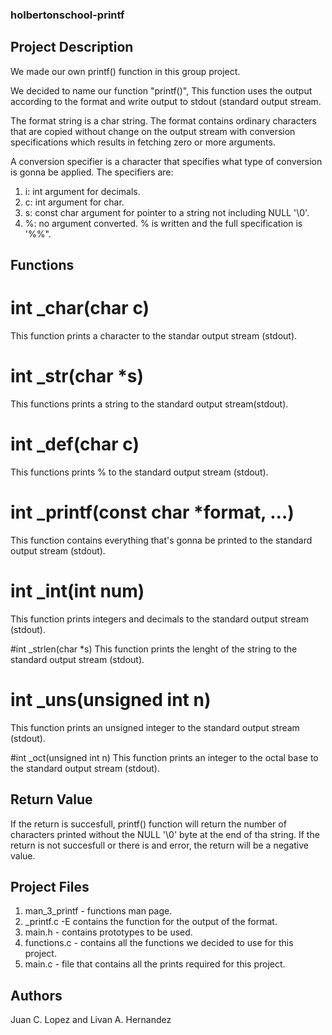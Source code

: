 ### holbertonschool-printf

## Project Description

We made our own printf() function in this group project.

We decided to name our function "printf()", This function uses the output according to the format and write output to stdout (standard output stream.

The format string is a char string. The format contains ordinary characters that are copied without change on the output stream with conversion specifications which results in fetching zero or more arguments.

A conversion specifier is a character that specifies what type of conversion is gonna be applied. The specifiers are:
1. i: int argument for decimals.
2. c: int argument for char.
3. s: const char argument for pointer to a string not including NULL '\0'.
4. %: no argument converted. % is written and the full specification is '%%".

## Functions
# int _char(char c)
This function prints a character to the standar output stream (stdout).

# int _str(char *s)
This functions prints a string to the standard output stream(stdout).

# int _def(char c)
This functions prints % to the standard output stream (stdout).

# int _printf(const char *format, ...)
This function contains everything that's gonna be printed to the standard output stream (stdout).

# int _int(int num)
This function prints integers and decimals to the standard output stream (stdout).

#int _strlen(char *s)
This function prints the lenght of the string to the standard output stream (stdout).

# int _uns(unsigned int n)
This function prints an unsigned integer to the standard output stream (stdout).

#int _oct(unsigned int n)
This function prints an integer to the octal base to the standard output stream (stdout).

## Return Value
If the return is succesfull, printf() function will return the number of characters printed without the NULL '\0' byte at the end of tha string. If the return is not succesfull or there is and error, the return will be a negative value.

## Project Files
1. man_3_printf - functions man page.
2. _printf.c -E contains the function for the output of the format.
3. main.h - contains prototypes to be used.
4. functions.c - contains all the functions we decided to use for this project.
5. main.c - file that contains all the prints required for this project.

## Authors
Juan C. Lopez and Livan A. Hernandez

